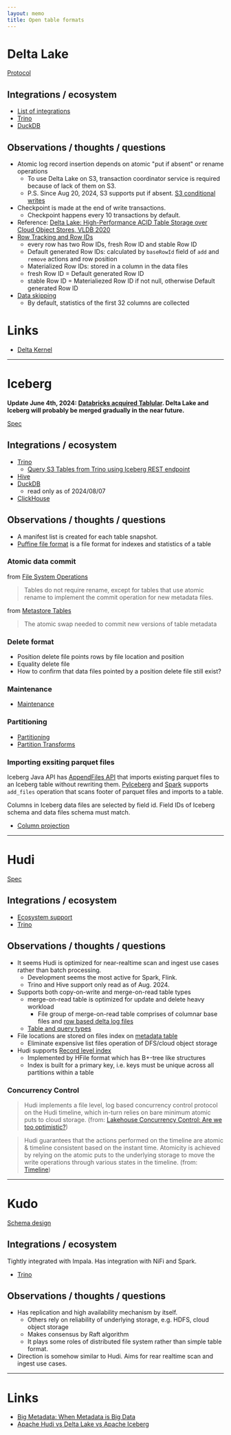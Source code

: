```yaml
---
layout: memo
title: Open table formats
---
```


# Delta Lake
[Protocol](https://github.com/delta-io/delta/blob/master/PROTOCOL.md)

## Integrations / ecosystem
- [List of integrations](https://delta.io/integrations/)
- [Trino](https://trino.io/docs/current/connector/delta-lake.html)
- [DuckDB](https://duckdb.org/docs/extensions/delta)

## Observations / thoughts / questions
- Atomic log record insertion depends on atomic "put if absent" or rename operations
  - To use Delta Lake on S3, transaction coordinator service is required because of lack of them on S3.
  - P.S. Since Aug 20, 2024, S3 supports put if absent. [S3 conditional writes](https://aws.amazon.com/about-aws/whats-new/2024/08/amazon-s3-conditional-writes/)
- Checkpoint is made at the end of write transactions.
  - Checkpoint happens every 10 transactions by default.
- Reference: [Delta Lake: High-Performance ACID Table Storage over Cloud Object Stores, VLDB 2020](https://www.vldb.org/pvldb/vol13/p3411-armbrust.pdf)
- [Row Tracking and Row IDs](https://github.com/delta-io/delta/blob/master/PROTOCOL.md#row-tracking)
  - every row has two Row IDs, fresh Row ID and stable Row ID
  - Default generated Row IDs: calculated by `baseRowId` field of `add` and `remove` actions and row position
  - Materialized Row IDs: stored in a column in the data files
  - fresh Row ID = Default generated Row ID
  - stable Row ID = Materialiezed Row ID if not null, otherwise Default generated Row ID
- [Data skipping](https://docs.databricks.com/en/delta/data-skipping.html)
  - By default, statistics of the first 32 columns are collected

# Links
- [Delta Kernel](https://github.com/delta-io/delta/tree/master/kernel)

---
# Iceberg
**Update June 4th, 2024: [Databricks acquired Tablular](https://www.databricks.com/company/newsroom/press-releases/databricks-agrees-acquire-tabular-company-founded-original-creators). Delta Lake and Iceberg will probably be merged gradually in the near future.**

[Spec](https://iceberg.apache.org/spec/)

## Integrations / ecosystem
- [Trino](https://trino.io/docs/current/connector/iceberg.html)
  - [Query S3 Tables from Trino using Iceberg REST endpoint](https://aws.amazon.com/blogs/storage/query-amazon-s3-tables-from-open-source-trino-using-apache-iceberg-rest-endpoint/)
- [Hive](https://iceberg.apache.org/docs/latest/hive/#partitioned-tables)
- [DuckDB](https://duckdb.org/docs/extensions/iceberg)
  - read only as of 2024/08/07
- [ClickHouse](https://clickhouse.com/docs/en/engines/table-engines/integrations/iceberg)

## Observations / thoughts / questions
- A manifest list is created for each table snapshot.
- [Puffine file format](https://iceberg.apache.org/puffin-spec/) is a file format for indexes and statistics of a table

### Atomic data commit
from [File System Operations](https://iceberg.apache.org/spec/#file-system-operations)
> Tables do not require rename, except for tables that use atomic rename to implement the commit operation for new metadata files.

from [Metastore Tables](https://iceberg.apache.org/spec/#metastore-tables)
> The atomic swap needed to commit new versions of table metadata

### Delete format
- Position delete file points rows by file location and position
- Equality delete file
- How to confirm that data files pointed by a position delete file still exist?

### Maintenance
- [Maintenance](https://iceberg.apache.org/docs/nightly/maintenance/)

### Partitioning
- [Partitioning](https://iceberg.apache.org/docs/latest/partitioning/)
- [Partition Transforms](https://iceberg.apache.org/spec/#partitioning)

### Importing exsiting parquet files
Iceberg Java API has [AppendFiles API](https://iceberg.apache.org/javadoc/1.9.2/org/apache/iceberg/AppendFiles.html)
that imports existing parquet files to an Iceberg table without rewriting them.
[PyIceberg](https://py.iceberg.apache.org/api/#add-files) and [Spark](https://iceberg.apache.org/docs/latest/spark-procedures/#add_files)
supports `add_files` operation that scans footer of parquet files and imports to a table.

Columns in Iceberg data files are selected by field id. Field IDs of Iceberg schema and
data files schema must match.
- [Column projection](https://iceberg.apache.org/spec/#column-projection)

---
# Hudi
[Spec](https://hudi.apache.org/tech-specs/)

## Integrations / ecosystem
- [Ecosystem support](https://hudi.apache.org/ecosystem/)
- [Trino](https://trino.io/docs/current/connector/hudi.html)

## Observations / thoughts / questions
- It seems Hudi is optimized for near-realtime scan and ingest use cases rather than batch processing.
  - Development seems the most active for Spark, Flink.
  - Trino and Hive support only read as of Aug. 2024.
- Supports both copy-on-write and merge-on-read table types
  - merge-on-read table is optimized for update and delete heavy workload
    - File group of merge-on-read table comprises of columnar base files and [row based delta log files](https://hudi.apache.org/tech-specs/#log-file-format)
  - [Table and query types](https://hudi.apache.org/docs/table_types/)
- File locations are stored on files index on [metadata table](https://hudi.apache.org/docs/metadata)
  - Eliminate expensive list files operation of DFS/cloud object storage
- Hudi supports [Record level index](https://hudi.apache.org/blog/2023/11/01/record-level-index/)
  - Implemented by HFile format which has B+-tree like structures
  - Index is built for a primary key, i.e. keys must be unique across all partitions within a table

### Concurrency Control
> Hudi implements a file level, log based concurrency control protocol on the Hudi timeline, which in-turn relies on bare minimum atomic puts to cloud storage.
(from: [Lakehouse Concurrency Control: Are we too optimistic?](https://hudi.apache.org/blog/2021/12/16/lakehouse-concurrency-control-are-we-too-optimistic/))

> Hudi guarantees that the actions performed on the timeline are atomic & timeline consistent based on the instant time. Atomicity is achieved by relying on the atomic puts to the underlying storage to move the write operations through various states in the timeline.
(from: [Timeline](https://hudi.apache.org/docs/timeline))

---
# Kudo
[Schema design](https://kudu.apache.org/docs/schema_design.html)

## Integrations / ecosystem
Tightly integrated with Impala.
Has integration with NiFi and Spark.

- [Trino](https://trino.io/docs/current/connector/kudu.html)

## Observations / thoughts / questions
- Has replication and high availability mechanism by itself.
  - Others rely on reliability of underlying storage, e.g. HDFS, cloud object storage
  - Makes consensus by Raft algorithm
  - It plays some roles of distributed file system rather than simple table format.
- Direction is somehow similar to Hudi. Aims for rear realtime scan and ingest use cases.

---
# Links
- [Big Metadata: When Metadata is Big Data](https://dl.acm.org/doi/10.14778/3476311.3476385)
- [Apache Hudi vs Delta Lake vs Apache Iceberg](https://www.onehouse.ai/blog/apache-hudi-vs-delta-lake-vs-apache-iceberg-lakehouse-feature-comparison)
